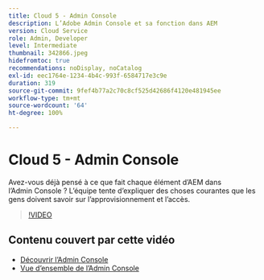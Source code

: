 ```yaml
---
title: Cloud 5 - Admin Console
description: L’Adobe Admin Console et sa fonction dans AEM
version: Cloud Service
role: Admin, Developer
level: Intermediate
thumbnail: 342866.jpeg
hidefromtoc: true
recommendations: noDisplay, noCatalog
exl-id: eec1764e-1234-4b4c-993f-6584717e3c9e
duration: 319
source-git-commit: 9fef4b77a2c70c8cf525d42686f4120e481945ee
workflow-type: tm+mt
source-wordcount: '64'
ht-degree: 100%

---
```


# Cloud 5 - Admin Console

Avez-vous déjà pensé à ce que fait chaque élément d’AEM dans l’Admin Console ? L’équipe tente d’expliquer des choses courantes que les gens doivent savoir sur l’approvisionnement et l’accès.

>[!VIDEO](https://video.tv.adobe.com/v/342866?quality=12&learn=on)

## Contenu couvert par cette vidéo

+ [Découvrir l’Admin Console](https://experienceleague.adobe.com/docs/experience-manager-cloud-service/content/onboarding/onboarding-concepts/admin-console.html?lang=fr)
+ [Vue d’ensemble de l’Admin Console](https://helpx.adobe.com/fr/enterprise/using/admin-console.html)
